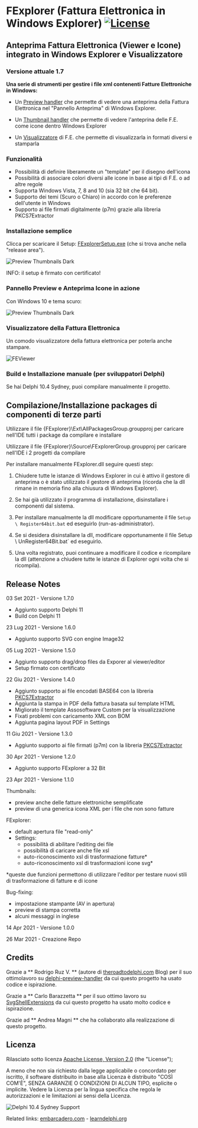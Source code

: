 # FExplorer (Fattura Elettronica in Windows Explorer) [![License](https://img.shields.io/badge/License-Apache%202.0-yellowgreen.svg)](https://opensource.org/licenses/Apache-2.0)

## **Anteprima Fattura Elettronica (Viewer e Icone) integrato in Windows Explorer e Visualizzatore**

### Versione attuale 1.7 ###

**Una serie di strumenti per gestire i file xml contenenti Fatture Elettroniche in Windows:**

- Un [Preview handler][1]  che permette di vedere una anteprima della Fattura Elettronica nel "Pannello Anteprima" di Windows Explorer.

- Un [Thumbnail handler][2] che permette di vedere l'anteprina delle F.E. come icone dentro Windows Explorer

- Un [Visualizzatore][10] di F.E. che permette di visualizzarla in formati diversi e stamparla

### Funzionalità
- Possibilità di definire liberamente un "template" per il disegno dell'icona
- Possibilità di associare colori diversi alle icone in base ai tipi di F.E. o ad altre regole
- Supporta Windows Vista, 7, 8 and 10 (sia 32 bit che 64 bit).
- Supporto dei temi (Scuro o Chiaro) in accordo con le preferenze dell'utente in Windows
- Supporto ai file firmati digitalmente (p7m) grazie alla libreria PKCS7Extractor

### Installazione semplice

Clicca per scaricare il Setup: [FExplorerSetup.exe][3] (che si trova anche nella "release area").

![Preview Thumbnails Dark](./Images/Setup.png)

INFO: il setup è firmato con certificato!

### Pannello Preview e Anteprima Icone in azione ###

Con Windows 10 e tema scuro:

![Preview Thumbnails Dark](./Images/FExplorer.png)

### Visualizzatore della Fattura Elettronica

Un comodo visualizzatore della fattura elettronica per poterla anche stampare.

![FEViewer](./Images/FEViewer.png)

### Build e Installazione manuale (per sviluppatori Delphi) ###

Se hai Delphi 10.4 Sydney, puoi compilare manualmente il progetto.

## Compilazione/Installazione packages di componenti di terze parti ##

Utilizzare il file {FExplorer}\Ext\AllPackagesGroup.groupproj per caricare nell'IDE tutti i package da compilare e installare

Utilizzare il file {FExplorer}\Source\FExplorerGroup.groupproj per caricare nell'IDE i 2 progetti da compilare

Per installare manualmente FExplorer.dll seguire questi step:

1. Chiudere tutte le istanze di Windows Explorer in cui è attivo il gestore di anteprima o è stato utilizzato il gestore di anteprima (ricorda che la dll rimane in memoria fino alla chiusura di Windows Explorer).

2. Se hai già utilizzato il programma di installazione, disinstallare i componenti dal sistema.

3. Per installare manualmente la dll modificare opportunamente il file `Setup \ Register64bit.bat` ed eseguirlo (run-as-administrator).

4. Se si desidera disinstallare la dll, modificare opportunamente il file Setup \ UnRegister64Bit.bat` ed eseguirlo.

5. Una volta registrato, puoi continuare a modificare il codice e ricompilare la dll (attenzione a chiudere tutte le istanze di Explorer ogni volta che si ricompila).

## Release Notes ##

03 Set 2021 - Versione 1.7.0
- Aggiunto supporto Delphi 11
- Build con Delphi 11

23 Lug 2021 - Versione 1.6.0
- Aggiunto supporto SVG con engine Image32

05 Lug 2021 - Versione 1.5.0
- Aggiunto supporto drag/drop files da Exporer al viewer/editor
- Setup firmato con certificato

22 Giu 2021 - Versione 1.4.0
- Aggiunto supporto ai file encodati BASE64 con la libreria [PKCS7Extractor][14]
- Aggiunta la stampa in PDF della fattura basata sul template HTML
- Migliorato il template Assosoftware Custom per la visualizzazione
- Fixati problemi con caricamento XML con BOM
- Aggiunta pagina layout PDF in Settings

11 Giu 2021 - Versione 1.3.0
- Aggiunto supporto ai file firmati (p7m) con la libreria [PKCS7Extractor][14]

30 Apr 2021 - Versione 1.2.0
- Aggiunto supporto FExplorer a 32 Bit

23 Apr 2021 - Versione 1.1.0

Thumbnails:
- preview anche delle fatture elettroniche semplificate
- preview di una generica icona XML per i file che non sono fatture

FExplorer:
- default apertura file "read-only"
- Settings: 
  - possibilità di abilitare l'editing dei file
  - possibilità di caricare anche file xsl
  - auto-riconoscimento xsl di trasformazione fatture*
  - auto-riconoscimento xsl di trasformazioni icone svg*

*queste due funzioni permettono di utilizzare l'editor per testare nuovi stili di trasformazione di fatture e di icone

Bug-fixing:
- impostazione stampante (AV in apertura)
- preview di stampa corretta
- alcuni messaggi in inglese

14 Apr 2021 - Versione 1.0.0

26 Mar 2021 - Creazione Repo

## Credits

Grazie a ** Rodrigo Ruz V. ** (autore di [theroadtodelphi.com][7] Blog) per il suo ottimolavoro su [delphi-preview-handler][8] da cui questo progetto ha usato codice e ispirazione.

Grazie a ** Carlo Barazzetta ** per il suo ottimo lavoro su [SvgShellExtensions][13] da cui questo progetto ha usato molto codice e ispirazione.

Grazie ad ** Andrea Magni ** che ha collaborato alla realizzazione di questo progetto.

## Licenza

Rilasciato sotto licenza [Apache License, Version 2.0][9] (the "License");

A meno che non sia richiesto dalla legge applicabile o concordato per iscritto, il software distribuito in base alla Licenza è distribuito "COSÌ COM'È", SENZA GARANZIE O CONDIZIONI DI ALCUN TIPO, esplicite o implicite. Vedere la Licenza per la lingua specifica che regola le autorizzazioni e le limitazioni ai sensi della Licenza.

![Delphi 10.4 Sydney Support](https://github.com/EtheaDev/FExplorer/raw/main/Setup/SupportingDelphi.jpg)

Related links: [embarcadero.com][11] - [learndelphi.org][12]

[1]: https://docs.microsoft.com/en-us/windows/win32/shell/preview-handlers

[2]: https://docs.microsoft.com/en-us/windows/win32/shell/thumbnail-providers

[3]: https://github.com/EtheaDev/FExplorer/releases/latest/download/FExplorerSetup.exe

[4]: https://github.com/EtheaDev/SVGIconImageList

[5]: https://github.com/SynEdit/SynEdit

[6]: https://github.com/RRUZ/vcl-styles-utils

[7]: https://theroadtodelphi.com/

[8]: https://github.com/RRUZ/delphi-preview-handler

[9]: https://opensource.org/licenses/Apache-2.0

[10]: https://github.com/EtheaDev/FExplorer/wiki/Using-The-SVG-Text-Editor

[11]: https://www.embarcadero.com/

[12]: https://learndelphi.org/

[13]: https://github.com/EtheaDev/SVGShellExtensions/

[14]: https://github.com/DelphiClubItalia/PKCS7Extractor

[15]: http://www.angusj.com/delphi/image32/Docs/_Body.htm
